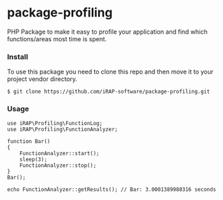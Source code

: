 # package-profiling

PHP Package to make it easy to profile your application and find which functions/areas most time is spent.

### Install

To use this package you need to clone this repo and then move it to your project vendor directory.

```
$ git clone https://github.com/iRAP-software/package-profiling.git
```

### Usage

```
use iRAP\Profiling\FunctionLog;
use iRAP\Profiling\FunctionAnalyzer;

function Bar()
{
    FunctionAnalyzer::start();
    sleep(3);
    FunctionAnalyzer::stop();
}
Bar();

echo FunctionAnalyzer::getResults(); // Bar: 3.0001389980316 seconds  
```